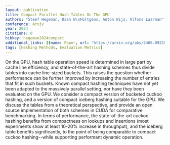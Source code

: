 ```yaml
---
layout: publication
title: Compact Parallel Hash Tables On The GPU
authors: "Steef Hegeman, Daan W\xF6ltgens, Anton Wijs, Alfons Laarman"
conference: Arxiv
year: 2024
citations: 0
bibkey: hegeman2024compact
additional_links: [{name: Paper, url: 'https://arxiv.org/abs/2406.09255'}]
tags: [Hashing Methods, Evaluation Metrics]
---
```

On the GPU, hash table operation speed is determined in large part by cache
line efficiency, and state-of-the-art hashing schemes thus divide tables into
cache line-sized buckets. This raises the question whether performance can be
further improved by increasing the number of entries that fit in such buckets.
Known compact hashing techniques have not yet been adapted to the massively
parallel setting, nor have they been evaluated on the GPU. We consider a
compact version of bucketed cuckoo hashing, and a version of compact iceberg
hashing suitable for the GPU. We discuss the tables from a theoretical
perspective, and provide an open source implementation of both schemes in CUDA
for comparative benchmarking. In terms of performance, the state-of-the-art
cuckoo hashing benefits from compactness on lookups and insertions (most
experiments show at least 10-20% increase in throughput), and the iceberg table
benefits significantly, to the point of being comparable to compact cuckoo
hashing--while supporting performant dynamic operation.